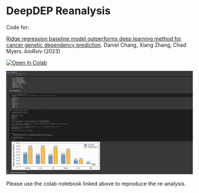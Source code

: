 # DeepDEP Reanalysis

Code for: 

[Ridge regression baseline model outperforms deep learning method for cancer genetic dependency prediction](https://www.biorxiv.org/content/10.1101/2023.11.29.569083). Daniel Chang, Xiang Zhang, Chad Myers. *bioRxiv* (2023)

[![Open In Colab](https://colab.research.google.com/assets/colab-badge.svg)](https://colab.research.google.com/github/danielchang2002/deepdep_reanalysis/blob/main/analysis.ipynb)

![colab](colab_screenshot.png)

Please use the colab notebook linked above to reproduce the re-analysis.
